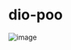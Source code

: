 # dio-poo
![image](https://github.com/user-attachments/assets/e71b52b0-9a86-4c9a-b454-9fa6a007028d)
